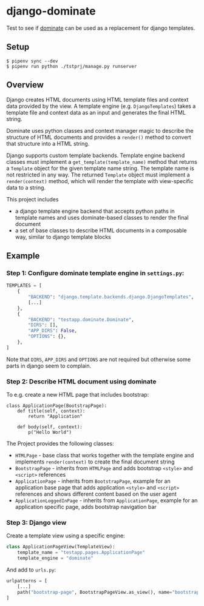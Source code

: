 # django-dominate

Test to see if [dominate](https://github.com/Knio/dominate/) can be used as a replacement for django templates.

## Setup

```plain
$ pipenv sync --dev
$ pipenv run python ./tstprj/manage.py runserver
```

## Overview

Django creates HTML documents using HTML template files and context data provided by the view.
A template engine (e.g. `DjangoTemplates`) takes a template file and context data as an input and generates the final HTML string.

Dominate uses python classes and context manager magic to describe the structure of HTML documents and provides a `render()` method to convert that structure into a HTML string.

Django supports custom template backends.
Template engine backend classes must implement a `get_template(template_name)` method that returns a `Template` object for the given template name string.
The template name is not restricted in any way.
The returned `Template` object must implement a `render(context)` method, which will render the template with view-specific data to a string.

This project includes

- a django template engine backend that accepts python paths in template names and uses dominate-based classes to render the final document
- a set of base classes to describe HTML documents in a composable way, similar to django template blocks

## Example

### Step 1: Configure dominate template engine in `settings.py`:

```python
TEMPLATES = [
    {
        "BACKEND": "django.template.backends.django.DjangoTemplates",
        [...]
    },
    {
        "BACKEND": "testapp.dominate.Dominate",
        "DIRS": [],
        "APP_DIRS": False,
        "OPTIONS": {},
    },
]
```

Note that `DIRS`, `APP_DIRS` and `OPTIONS` are not required but otherwise some parts in django seem to complain.

### Step 2: Describe HTML document using dominate

To e.g. create a new HTML page that includes bootstrap:

```python7
class ApplicationPage(BootstrapPage):
    def title(self, context):
        return "Application"

    def body(self, context):
        p("Hello World")
```

The Project provides the following classes:

- `HTMLPage` - base class that works together with the template engine and implements `render(context)` to create the final document string
- `BootstrapPage` - inherits from `HTMLPage` and adds bootstrap `<style>` and `<script>` references
- `ApplicationPage` - inherits from `BootstrapPage`, example for an application base page that adds application `<style>` and `<script>` references and shows different content based on the user agent
- `ApplicationLoggedInPage` - inherits from `ApplicationPage`, example for an application specific page, adds bootstrap navigation bar

### Step 3: Django view

Create a template view using a specific engine:

```python
class ApplicationPageView(TemplateView):
    template_name = "testapp.pages.ApplicationPage"
    template_engine = "dominate"
```

And add to `urls.py`:

```python
urlpatterns = [
    [...]
    path("bootstrap-page", BootstrapPageView.as_view(), name="bootstrap-page"),
]
```
